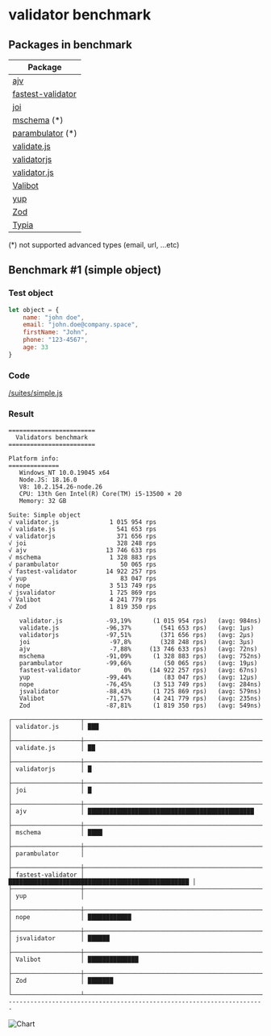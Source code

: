 # validator benchmark

## Packages in benchmark

| Package |
| ------- |
| [ajv](https://github.com/epoberezkin/ajv) |
| [fastest-validator](https://github.com/icebob/fastest-validator) |
| [joi](https://github.com/hapijs/joi) |
| [mschema](https://github.com/mschema/mschema) (*) |
| [parambulator](https://github.com/rjrodger/parambulator) (*) |
| [validate.js](https://github.com/ansman/validate.js) |
| [validatorjs](https://github.com/skaterdav85/validatorjs) |
| [validator.js](https://github.com/guillaumepotier/validator.js) |
| [Valibot](https://github.com/fabian-hiller/valibot) |
| [yup](https://github.com/jquense/yup) |
| [Zod](https://github.com/colinhacks/zod) |
| [Typia](https://github.com/samchon/typia) |

 (*) not supported advanced types (email, url, ...etc)

## Benchmark #1 (simple object)

### Test object
```js
let object = {
    name: "john doe",
    email: "john.doe@company.space",
    firstName: "John",
    phone: "123-4567",
    age: 33
}
```

### Code
[/suites/simple.js](https://github.com/icebob/validator-benchmark/blob/master/suites/simple.js)

### Result

```
========================
  Validators benchmark
========================

Platform info:
==============
   Windows_NT 10.0.19045 x64
   Node.JS: 18.16.0
   V8: 10.2.154.26-node.26
   CPU: 13th Gen Intel(R) Core(TM) i5-13500 × 20
   Memory: 32 GB

Suite: Simple object
√ validator.js              1 015 954 rps
√ validate.js                 541 653 rps
√ validatorjs                 371 656 rps
√ joi                         328 248 rps
√ ajv                      13 746 633 rps
√ mschema                   1 328 883 rps
√ parambulator                 50 065 rps
√ fastest-validator        14 922 257 rps
√ yup                          83 047 rps
√ nope                      3 513 749 rps
√ jsvalidator               1 725 869 rps
√ Valibot                   4 241 779 rps
√ Zod                       1 819 350 rps

   validator.js            -93,19%      (1 015 954 rps)   (avg: 984ns)
   validate.js             -96,37%        (541 653 rps)   (avg: 1μs)
   validatorjs             -97,51%        (371 656 rps)   (avg: 2μs)
   joi                      -97,8%        (328 248 rps)   (avg: 3μs)
   ajv                      -7,88%     (13 746 633 rps)   (avg: 72ns)
   mschema                 -91,09%      (1 328 883 rps)   (avg: 752ns)
   parambulator            -99,66%         (50 065 rps)   (avg: 19μs)
   fastest-validator            0%     (14 922 257 rps)   (avg: 67ns)
   yup                     -99,44%         (83 047 rps)   (avg: 12μs)
   nope                    -76,45%      (3 513 749 rps)   (avg: 284ns)
   jsvalidator             -88,43%      (1 725 869 rps)   (avg: 579ns)
   Valibot                 -71,57%      (4 241 779 rps)   (avg: 235ns)
   Zod                     -87,81%      (1 819 350 rps)   (avg: 549ns)
                                                                               
┌───────────────────┬────────────────────────────────────────────────────┐     
│ validator.js      │ ███                                                │     
├───────────────────┼────────────────────────────────────────────────────┤     
│ validate.js       │ ██                                                 │     
├───────────────────┼────────────────────────────────────────────────────┤     
│ validatorjs       │ █                                                  │     
├───────────────────┼────────────────────────────────────────────────────┤     
│ joi               │ █                                                  │     
├───────────────────┼────────────────────────────────────────────────────┤     
│ ajv               │ ██████████████████████████████████████████████     │     
├───────────────────┼────────────────────────────────────────────────────┤     
│ mschema           │ ████                                               │     
├───────────────────┼────────────────────────────────────────────────────┤     
│ parambulator      │                                                    │     
├───────────────────┼────────────────────────────────────────────────────┤     
│ fastest-validator │ ██████████████████████████████████████████████████ │     
├───────────────────┼────────────────────────────────────────────────────┤     
│ yup               │                                                    │     
├───────────────────┼────────────────────────────────────────────────────┤     
│ nope              │ ████████████                                       │     
├───────────────────┼────────────────────────────────────────────────────┤     
│ jsvalidator       │ ██████                                             │     
├───────────────────┼────────────────────────────────────────────────────┤     
│ Valibot           │ ██████████████                                     │     
├───────────────────┼────────────────────────────────────────────────────┤     
│ Zod               │ ███████                                            │     
└───────────────────┴────────────────────────────────────────────────────┘        
-----------------------------------------------------------------------

```

![Chart](https://image-charts.com/chart.js/2.8.0?bkg=white&c=%7B%22type%22%3A%22bar%22%2C%22data%22%3A%7B%22labels%22%3A%5B%22validator.js%22%2C%22validate.js%22%2C%22validatorjs%22%2C%22joi%22%2C%22ajv%22%2C%22mschema%22%2C%22parambulator%22%2C%22fastest-validator%22%2C%22yup%22%2C%22nope%22%2C%22jsvalidator%22%2C%22Valibot%22%2C%22Zod%22%5D%2C%22datasets%22%3A%5B%7B%22label%22%3A%22Dataset%201%22%2C%22backgroundColor%22%3A%22rgba%2854%2C%20162%2C%20235%2C%200.5%29%22%2C%22borderColor%22%3A%22rgb%2854%2C%20162%2C%20235%29%22%2C%22borderWidth%22%3A1%2C%22data%22%3A%5B1029404.3852626813%2C518136.2796003347%2C371176.3709122277%2C326997.3578613485%2C13592543.544116907%2C1316555.4062001477%2C50461.06655467634%2C14861383.983933723%2C83573.34845917636%2C3491181.70620786%2C1722527.6882876458%2C4229267.4588741%2C2038643.5454261303%5D%7D%5D%7D%2C%22options%22%3A%7B%22responsive%22%3Afalse%2C%22legend%22%3A%7B%22display%22%3Afalse%2C%22position%22%3A%22top%22%7D%2C%22title%22%3A%7B%22display%22%3Atrue%2C%22text%22%3A%22Simple%20object%7C%28ops%2Fsec%29%22%7D%2C%22layout%22%3A%7B%22padding%22%3A20%7D%7D%7D)